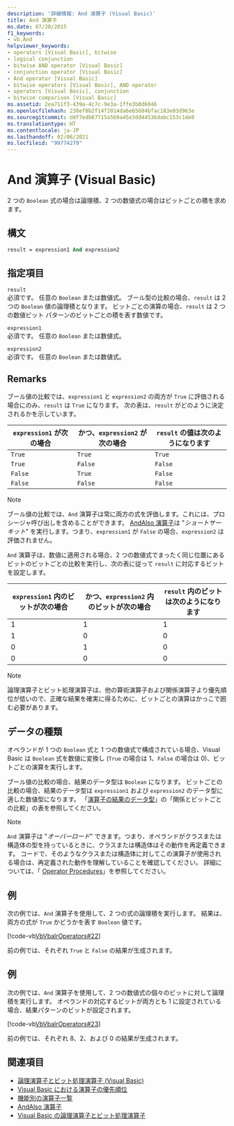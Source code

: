 ```yaml
---
description: '詳細情報: And 演算子 (Visual Basic)'
title: And 演算子
ms.date: 07/20/2015
f1_keywords:
- vb.And
helpviewer_keywords:
- operators [Visual Basic], bitwise
- logical conjunction
- bitwise AND operator [Visual Basic]
- conjunction operator [Visual Basic]
- And operator [Visual Basic]
- bitwise operators [Visual Basic], AND operator
- operators [Visual Basic], conjunction
- bitwise comparison [Visual Basic]
ms.assetid: 2ea711f3-439a-4c7c-9e3a-1ffe3b0d6046
ms.openlocfilehash: 238ef0b2f14f2014da6e65684bfac183e03d963e
ms.sourcegitcommit: ddf7edb67715a5b9a45e3dd44536dabc153c1de0
ms.translationtype: HT
ms.contentlocale: ja-JP
ms.lasthandoff: 02/06/2021
ms.locfileid: "99774279"
---
```

# <a name="and-operator-visual-basic"></a>And 演算子 (Visual Basic)

2 つの `Boolean` 式の場合は論理積、2 つの数値式の場合はビットごとの積を求めます。  
  
## <a name="syntax"></a>構文  
  
```vb  
result = expression1 And expression2  
```  
  
## <a name="parts"></a>指定項目  

 `result`  
 必須です。 任意の `Boolean` または数値式。 ブール型の比較の場合、`result` は 2 つの `Boolean` 値の論理積となります。 ビットごとの演算の場合、`result` は 2 つの数値ビット パターンのビットごとの積を表す数値です。  
  
 `expression1`  
 必須です。 任意の `Boolean` または数値式。  
  
 `expression2`  
 必須です。 任意の `Boolean` または数値式。  
  
## <a name="remarks"></a>Remarks  

 ブール値の比較では、`expression1` と `expression2` の両方が `True` に評価される場合にのみ、`result` は `True` になります。 次の表は、`result` がどのように決定されるかを示しています。  
  
|`expression1` が次の場合|かつ、`expression2` が次の場合|`result` の値は次のようになります|  
|-------------------------|--------------------------|------------------------------|  
|`True`|`True`|`True`|  
|`True`|`False`|`False`|  
|`False`|`True`|`False`|  
|`False`|`False`|`False`|  
  
> [!NOTE]
> ブール値の比較では、`And` 演算子は常に両方の式を評価します。これには、プロシージャ呼び出しを含めることができます。 [AndAlso 演算子](andalso-operator.md)は "*ショートサーキット*" を実行します。つまり、`expression1` が `False` の場合、`expression2` は評価されません。  
  
 `And` 演算子は、数値に適用される場合、2 つの数値式でまったく同じ位置にあるビットのビットごとの比較を実行し、次の表に従って `result` に対応するビットを設定します。  
  
|`expression1` 内のビットが次の場合|かつ、`expression2` 内のビットが次の場合|`result` 内のビットは次のようになります|  
|--------------------------------|---------------------------------|----------------------------|  
|1|1|1|  
|1|0|0|  
|0|1|0|  
|0|0|0|  
  
> [!NOTE]
> 論理演算子とビット処理演算子は、他の算術演算子および関係演算子より優先順位が低いので、正確な結果を確実に得るために、ビットごとの演算はかっこで囲む必要があります。  
  
## <a name="data-types"></a>データの種類  

 オペランドが 1 つの `Boolean` 式と 1 つの数値式で構成されている場合、Visual Basic は `Boolean` 式を数値に変換し (`True` の場合は 1、`False` の場合は 0)、ビットごとの演算を実行します。  
  
 ブール値の比較の場合、結果のデータ型は `Boolean` になります。 ビットごとの比較の場合、結果のデータ型は `expression1` および `expression2` のデータ型に適した数値型になります。 「[演算子の結果のデータ型](data-types-of-operator-results.md)」の「関係とビットごとの比較」の表を参照してください。  
  
> [!NOTE]
> `And` 演算子は "*オーバーロード*" できます。つまり、オペランドがクラスまたは構造体の型を持っているときに、クラスまたは構造体はその動作を再定義できます。 コードで、そのようなクラスまたは構造体に対してこの演算子が使用される場合は、再定義された動作を理解していることを確認してください。 詳細については、「 [Operator Procedures](../../programming-guide/language-features/procedures/operator-procedures.md)」を参照してください。  
  
## <a name="example"></a>例  

 次の例では、`And` 演算子を使用して、2 つの式の論理積を実行します。 結果は、両方の式が `True` かどうかを表す `Boolean` 値です。  
  
 [!code-vb[VbVbalrOperators#22](~/samples/snippets/visualbasic/VS_Snippets_VBCSharp/VbVbalrOperators/VB/Class1.vb#22)]  
  
 前の例では、それぞれ `True` と `False` の結果が生成されます。  
  
## <a name="example"></a>例  

 次の例では、`And` 演算子を使用して、2 つの数値式の個々のビットに対して論理積を実行します。 オペランドの対応するビットが両方とも 1 に設定されている場合、結果パターンのビットが設定されます。  
  
 [!code-vb[VbVbalrOperators#23](~/samples/snippets/visualbasic/VS_Snippets_VBCSharp/VbVbalrOperators/VB/Class1.vb#23)]  
  
 前の例では、それぞれ 8、2、および 0 の結果が生成されます。  
  
## <a name="see-also"></a>関連項目

- [論理演算子とビット処理演算子 (Visual Basic)](logical-bitwise-operators.md)
- [Visual Basic における演算子の優先順位](operator-precedence.md)
- [機能別の演算子一覧](operators-listed-by-functionality.md)
- [AndAlso 演算子](andalso-operator.md)
- [Visual Basic の論理演算子とビット処理演算子](../../programming-guide/language-features/operators-and-expressions/logical-and-bitwise-operators.md)
